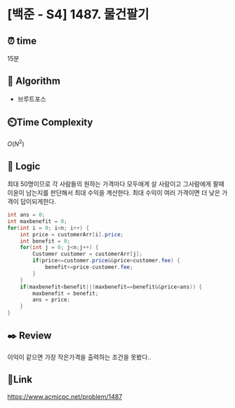 # [백준 - S4] 1487. 물건팔기

## ⏰ **time**

15분

## :pushpin: **Algorithm**

- 브루트포스

## ⏲️**Time Complexity**

$O(N^2)$

## :round_pushpin: **Logic**

최대 50명이므로 각 사람들의 원하는 가격마다 모두에게 살 사람이고 그사람에게 팔때 이윤이 남는지를 판단해서 최대 수익을 계산한다. 최대 수익이 여러 가격이면 더 낮은 가격이 답이되게한다.

```java
int ans = 0;
int maxbenefit = 0;
for(int i = 0; i<n; i++) {
	int price = customerArr[i].price;
	int benefit = 0;
	for(int j = 0; j<n;j++) {
		Customer customer = customerArr[j];
		if(price<=customer.price&&price>customer.fee) {
			benefit+=price-customer.fee;
		}
	}
	if(maxbenefit<benefit||(maxbenefit==benefit&&price<ans)) {
		maxbenefit = benefit;
		ans = price;
	}
}

```

## :black_nib: **Review**

이익이 같으면 가장 작은가격을 출력하는 조건을 못봤다..

## 📡**Link**

https://www.acmicpc.net/problem/1487
